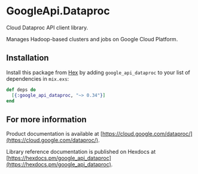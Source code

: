 # GoogleApi.Dataproc

Cloud Dataproc API client library.

Manages Hadoop-based clusters and jobs on Google Cloud Platform.

## Installation

Install this package from [Hex](https://hex.pm) by adding
`google_api_dataproc` to your list of dependencies in `mix.exs`:

```elixir
def deps do
  [{:google_api_dataproc, "~> 0.34"}]
end
```

## For more information

Product documentation is available at [https://cloud.google.com/dataproc/](https://cloud.google.com/dataproc/).

Library reference documentation is published on Hexdocs at
[https://hexdocs.pm/google_api_dataproc](https://hexdocs.pm/google_api_dataproc).
